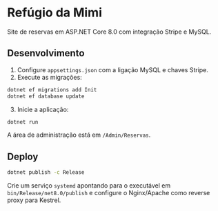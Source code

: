 # Refúgio da Mimi

Site de reservas em ASP.NET Core 8.0 com integração Stripe e MySQL.

## Desenvolvimento

1. Configure `appsettings.json` com a ligação MySQL e chaves Stripe.
2. Execute as migrações:

```bash
dotnet ef migrations add Init
dotnet ef database update
```

3. Inicie a aplicação:

```bash
dotnet run
```

A área de administração está em `/Admin/Reservas`.

## Deploy

```bash
dotnet publish -c Release
```
Crie um serviço `systemd` apontando para o executável em `bin/Release/net8.0/publish` e configure o Nginx/Apache como reverse proxy para Kestrel.
